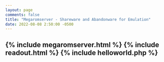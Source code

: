 ```yaml
---
layout: page
comments: false
title: "Megaromserver - Shareware and Abandonware for Emulation"
date: 2022-08-08 2:50:00 -0500
---
```

{% include megaromserver.html %}
{% include readout.html %}
{% include helloworld.php %}
---


